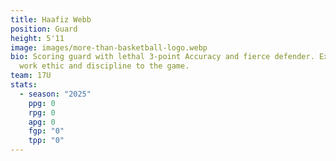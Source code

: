 ```yaml
---
title: Haafiz Webb
position: Guard
height: 5'11
image: images/more-than-basketball-logo.webp
bio: Scoring guard with lethal 3-point Accuracy and fierce defender. Excellent
  work ethic and discipline to the game.
team: 17U
stats:
  - season: "2025"
    ppg: 0
    rpg: 0
    apg: 0
    fgp: "0"
    tpp: "0"
---
```

